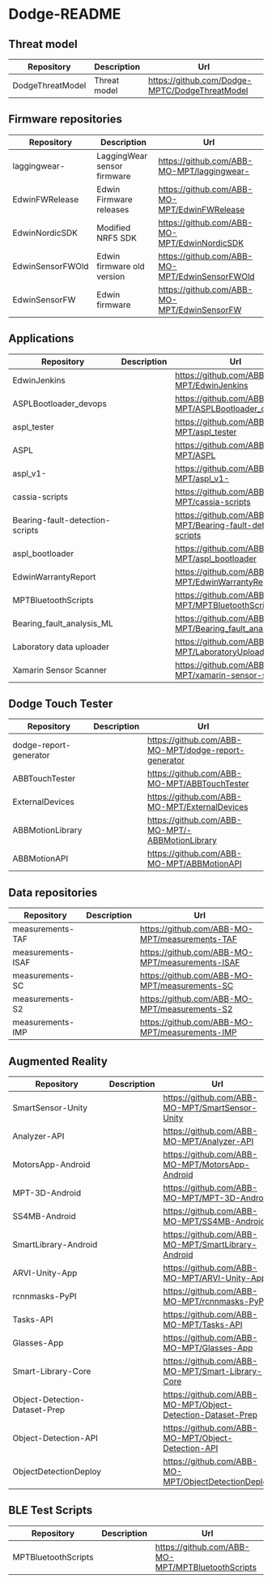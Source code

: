 # Dodge-README

## Threat model

| Repository | Description | Url |
|---|---|---|
| DodgeThreatModel | Threat model | https://github.com/Dodge-MPTC/DodgeThreatModel |

## Firmware repositories 

| Repository | Description | Url |
|---|---|---|
| laggingwear- | LaggingWear sensor firmware | https://github.com/ABB-MO-MPT/laggingwear- |
| EdwinFWRelease | Edwin Firmware releases | https://github.com/ABB-MO-MPT/EdwinFWRelease |
| EdwinNordicSDK | Modified NRF5 SDK | https://github.com/ABB-MO-MPT/EdwinNordicSDK |
| EdwinSensorFWOld | Edwin firmware old version | https://github.com/ABB-MO-MPT/EdwinSensorFWOld |
| EdwinSensorFW | Edwin firmware | https://github.com/ABB-MO-MPT/EdwinSensorFW |


## Applications 

| Repository | Description | Url |
|---|---|---|
| EdwinJenkins |  | https://github.com/ABB-MO-MPT/EdwinJenkins |
| ASPLBootloader_devops |  | https://github.com/ABB-MO-MPT/ASPLBootloader_devops |
| aspl_tester |  |    https://github.com/ABB-MO-MPT/aspl_tester |
| ASPL |  | https://github.com/ABB-MO-MPT/ASPL |
| aspl_v1- |  | https://github.com/ABB-MO-MPT/aspl_v1- |
| cassia-scripts |  | https://github.com/ABB-MO-MPT/cassia-scripts |
| Bearing-fault-detection-scripts |  | https://github.com/ABB-MO-MPT/Bearing-fault-detection-scripts |
| aspl_bootloader |  | https://github.com/ABB-MO-MPT/aspl_bootloader |
| EdwinWarrantyReport |  | https://github.com/ABB-MO-MPT/EdwinWarrantyReport |
| MPTBluetoothScripts |  | https://github.com/ABB-MO-MPT/MPTBluetoothScripts |
| Bearing_fault_analysis_ML |  | https://github.com/ABB-MO-MPT/Bearing_fault_analysis_ML |
| Laboratory data uploader |  | https://github.com/ABB-MO-MPT/LaboratoryUploader |
| Xamarin Sensor Scanner |   |  https://github.com/ABB-MO-MPT/xamarin-sensor-scanner |


## Dodge Touch Tester

| Repository | Description | Url |
|---|---|---|
| dodge-report-generator |  | https://github.com/ABB-MO-MPT/dodge-report-generator |
| ABBTouchTester |  | https://github.com/ABB-MO-MPT/ABBTouchTester |
| ExternalDevices |  | https://github.com/ABB-MO-MPT/ExternalDevices |
| ABBMotionLibrary |  | https://github.com/ABB-MO-MPT/-ABBMotionLibrary |
| ABBMotionAPI |  | https://github.com/ABB-MO-MPT/ABBMotionAPI |


## Data repositories 

| Repository | Description | Url |
|---|---|---|
| measurements-TAF |  | https://github.com/ABB-MO-MPT/measurements-TAF |
| measurements-ISAF |  | https://github.com/ABB-MO-MPT/measurements-ISAF |
| measurements-SC |  | https://github.com/ABB-MO-MPT/measurements-SC |
| measurements-S2 |  | https://github.com/ABB-MO-MPT/measurements-S2 |
| measurements-IMP |  | https://github.com/ABB-MO-MPT/measurements-IMP |


## Augmented Reality
| Repository | Description | Url |
|---|---|---|
| SmartSensor-Unity |  | https://github.com/ABB-MO-MPT/SmartSensor-Unity |
| Analyzer-API |  | https://github.com/ABB-MO-MPT/Analyzer-API |
| MotorsApp-Android |  | https://github.com/ABB-MO-MPT/MotorsApp-Android |
| MPT-3D-Android |  | https://github.com/ABB-MO-MPT/MPT-3D-Android |
| SS4MB-Android |  | https://github.com/ABB-MO-MPT/SS4MB-Android |
| SmartLibrary-Android |  | https://github.com/ABB-MO-MPT/SmartLibrary-Android |
| ARVI-Unity-App |  | https://github.com/ABB-MO-MPT/ARVI-Unity-App |
| rcnnmasks-PyPI |  | https://github.com/ABB-MO-MPT/rcnnmasks-PyPI |
| Tasks-API |  | https://github.com/ABB-MO-MPT/Tasks-API |
| Glasses-App |  | https://github.com/ABB-MO-MPT/Glasses-App |
| Smart-Library-Core |  | https://github.com/ABB-MO-MPT/Smart-Library-Core |
| Object-Detection-Dataset-Prep |  | https://github.com/ABB-MO-MPT/Object-Detection-Dataset-Prep |
| Object-Detection-API |  | https://github.com/ABB-MO-MPT/Object-Detection-API |
| ObjectDetectionDeploy |  | https://github.com/ABB-MO-MPT/ObjectDetectionDeploy |


## BLE Test Scripts
| Repository | Description | Url |
|---|---|---|
| MPTBluetoothScripts |  | https://github.com/ABB-MO-MPT/MPTBluetoothScripts |


